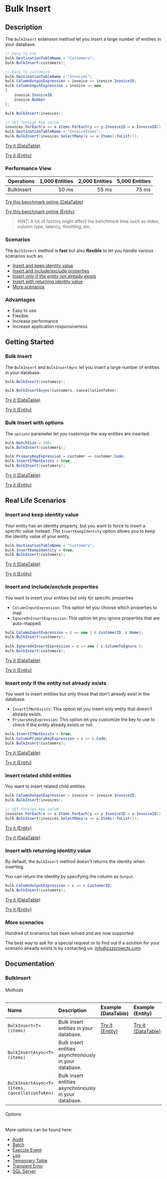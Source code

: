 # Bulk Insert

## Description

The `BulkInsert` extension method let you insert a large number of entities in your database.

```csharp
// Easy to use
bulk.DestinationTableName = "Customers";
bulk.BulkInsert(customers);

// Easy to customize
bulk.DestinationTableName = "Invoices";
bulk.ColumnOutputExpression = invoice => invoice.InvoiceID;
bulk.ColumnInputExpression = invoice => new
{
	invoice.InvoiceID,
	invoice.Number
};

bulk.BulkInsert(invoices);

// SET foreign key value			
invoices.ForEach(x => x.Items.ForEach(y => y.InvoiceID = x.InvoiceID));
bulk.DestinationTableName = "InvoiceItems";
bulk.BulkInsert(invoices.SelectMany(x => x.Items).ToList());
```

[Try it (DataTable)](https://dotnetfiddle.net/UtvblA)

[Try it (Entity)](https://dotnetfiddle.net/Nm4Ndu)


### Performance View

| Operations      | 1,000 Entities | 2,000 Entities | 5,000 Entities |
| :-------------- | -------------: | -------------: | -------------: |
| BulkInsert      | 50 ms          | 55 ms          | 75 ms          |

[Try this benchmark online (DataTable)](https://dotnetfiddle.net/op4qjQ)

[Try this benchmark online (Entity)](https://dotnetfiddle.net/cHdVFF)

> HINT: A lot of factors might affect the benchmark time such as index, column type, latency, throttling, etc.

### Scenarios
The `BulkInsert` method is **fast** but also **flexible** to let you handle various scenarios such as:
- [Insert and keep identity value](#insert-and-keep-identity-value)
- [Insert and include/exclude properties](#insert-and-includeexclude-properties)
- [Insert only if the entity not already exists](#insert-only-if-the-entity-not-already-exists)
- [Insert with returning identity value](#insert-with-returning-identity-value)
- [More scenarios](#more-scenarios)

### Advantages
- Easy to use
- Flexible
- Increase performance
- Increase application responsiveness

## Getting Started

### Bulk Insert
The `BulkInsert` and `BulkInsertAync` let you insert a large number of entities in your database.

```csharp
bulk.BulkInsert(customers);

bulk.BulkInsertAsync(customers, cancellationToken);
```
[Try it (DataTable)](https://dotnetfiddle.net/V7BSkx)

[Try it (Entity)](https://dotnetfiddle.net/ltMk9u)

### Bulk Insert with options
The `options` parameter let you customize the way entities are inserted.

```csharp
bulk.BatchSize = 100;
bulk.BulkInsert(customers);

bulk.PrimaryKeyExpression = customer => customer.Code;
bulk.InsertIfNotExists = true;
bulk.BulkInsert(customers);
```
[Try it (DataTable)](https://dotnetfiddle.net/C8kAfL)

[Try it (Entity)](https://dotnetfiddle.net/YzSPKX)

## Real Life Scenarios

### Insert and keep identity value
Your entity has an identity property, but you want to force to insert a specific value instead. The `InsertKeepIdentity` option allows you to keep the identity value of your entity.

```csharp
bulk.DestinationTableName = "Customers";
bulk.InsertKeepIdentity = true;
bulk.BulkInsert(customers);
```
[Try it (DataTable)](https://dotnetfiddle.net/GwWGpY)

[Try it (Entity)](https://dotnetfiddle.net/04NuC3)

### Insert and include/exclude properties
You want to insert your entities but only for specific properties.

- `ColumnInputExpression`: This option let you choose which properties to map.
- `IgnoreOnInsertExpression`: This option let you ignore properties that are auto-mapped.

```csharp
bulk.ColumnInputExpression = c => new { c.CustomerID, c.Name};
bulk.BulkInsert(customers);
            
bulk.IgnoreOnInsertExpression = c => new { c.ColumnToIgnore };
bulk.BulkInsert(customers);
```
[Try it (DataTable)](https://dotnetfiddle.net/xS44Il)

[Try it (Entity)](https://dotnetfiddle.net/obTRqp)

### Insert only if the entity not already exists
You want to insert entities but only those that don't already exist in the database.

- `InsertIfNotExists`: This option let you insert only entity that doesn't already exists.
- `PrimaryKeyExpression`: This option let you customize the key to use to check if the entity already exists or not.

```csharp
bulk.InsertIfNotExists = true;
bulk.ColumnPrimaryKeyExpression = c => c.Code;
bulk.BulkInsert(customers);
```
[Try it (DataTable)](https://dotnetfiddle.net/waYK0E)

[Try it (Entity)](https://dotnetfiddle.net/DLMhLv)


### Insert related child entities
You want to insert related child entities.

```csharp
bulk.ColumnOutputExpression = invoice => invoice.InvoiceID;
bulk.BulkInsert(invoices);

// SET foreign key value			
invoices.ForEach(x => x.Items.ForEach(y => y.InvoiceID = x.InvoiceID));
bulk.BulkInsert(invoices.SelectMany(x => x.Items).ToList());
```
[Try it (Entity)](https://dotnetfiddle.net/9REv9u)

[Try it (DataTable)](https://dotnetfiddle.net/zDdjQm)

### Insert with returning identity value
By default, the `BulkInsert` method doesn't returns the identity when inserting.

You can return the identity by specifying the column as `Output`.

```csharp
bulk.ColumnOutputExpression = c => c.CustomerID;
bulk.BulkInsert(customers);
```
[Try it (DataTable)](https://dotnetfiddle.net/g5pSS1)

[Try it (Entity)](https://dotnetfiddle.net/klt6MY)

### More scenarios
Hundred of scenarios has been solved and are now supported.

The best way to ask for a special request or to find out if a solution for your scenario already exists is by contacting us:
info@zzzprojects.com

## Documentation

### BulkInsert

###### Methods

| Name | Description | Example (DataTable) | Example (Entity) |
| :--- | :----------  | :------ | :------ |
| `BulkInsert<T>(items)` | Bulk insert entities in your database. | [Try it (Entity)](https://dotnetfiddle.net/oz7CCC) | [Try it (DataTable)](https://dotnetfiddle.net/ikjsmq) |
| `BulkInsertAsync<T>(items)` | Bulk insert entities asynchronously in your database. | |
| `BulkInsertAsync<T>(items, cancellationToken)` | Bulk insert entities asynchronously in your database. | |

###### Options
More options can be found here:

- [Audit](https://bulk-operations.net/audit)
- [Batch](https://bulk-operations.net/batch)
- [Execute Event](https://bulk-operations.net/execute-event)
- [Log](https://bulk-operations.net/log)
- [Temporary Table](https://bulk-operations.net/temporary-table)
- [Transient Error](https://bulk-operations.net/transient-error)
- [SQL Server](https://bulk-operations.net/sql-server)
